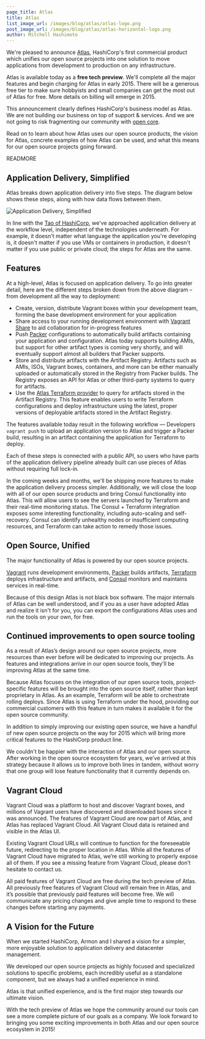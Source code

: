 ```yaml
---
page_title: Atlas
title: Atlas
list_image_url: /images/blog/atlas/atlas-logo.png
post_image_url: /images/blog/atlas/atlas-horizontal-logo.png
author: Mitchell Hashimoto
---
```


We're pleased to announce [Atlas](https://atlas.hashicop.com), HashiCorp's first commercial product which unifies our open source projects into one solution to move applications from development to production on any infrastructure.

Atlas is available today as a **free tech preview**. We'll complete all the major features and begin charging for Atlas in early 2015. There will be a generous free tier to make sure hobbyists and small companies can get the most out of Atlas for free. More details on billing will emerge in 2015.

This announcement clearly defines HashiCorp's business model as Atlas. We are not building our business on top of support & services. And we are not going to risk fragmenting our community with [open core](#).
 
Read on to learn about how Atlas uses our open source products, the vision for Atlas, concrete examples of how Atlas can be used, and what this means for our open source projects going forward.

READMORE
 
## Application Delivery, Simplified

Atlas breaks down application delivery into five steps. The diagram below shows these steps, along with how data flows between them.

![Application Delivery, Simplified](/images/blog/atlas/how-it-works.png)

In line with the [Tao of HashiCorp](/blog/tao-of-hashicorp.html), we've approached application delivery at the workflow level, independent of the technologies underneath. For example, it doesn't matter what language the application you're developing is, it doesn't matter if you use VMs or containers in production, it doesn't matter if you use public or private cloud; the steps for Atlas are the same.

## Features

At a high-level, Atlas is focused on application delivery. To go into greater detail, here are the different steps broken down from the above diagram – from development all the way to deployment:

* Create, version, distribute Vagrant boxes within your development team, forming the base development environment for your application
* Share access to your running development environment with [Vagrant Share](https://docs.vagrantup.com/v2/share/index.html) to aid collaboration for in-progress features
* Push [Packer](http://packer.io) configurations to automatically build artifacts containing your application and configuration. Atlas today supports building AMIs, but support for other artifact
types is coming very shortly, and will eventually support almost all
builders that Packer supports.
* Store and distribute artifacts with the Artifact Registry. Artifacts such as AMIs, ISOs, Vagrant boxes, containers, and more can be either manually uploaded or automatically stored in the Registry from Packer builds. The Registry exposes an API for Atlas or other third-party systems to query for artifacts.
* Use the [Atlas Terraform provider](https://terraform.io/docs/providers/atlas/index.html) to query for artifacts stored in the Artifact Registry. This feature enables users to write Terraform configurations and deploy infrastructure using the latest, proper versions of deployable  artifacts stored in the Artifact Registry.

The features available today result in the following workflow — Developers `vagrant push` to upload an application version to Atlas and trigger a Packer build,  resulting in an artifact containing the application for Terraform to deploy.

Each of these steps is connected with a public API, so users who have parts of the application delivery pipeline already built can use pieces of Atlas without requiring full lock-in.

In the coming weeks and months, we'll be shipping more features to make the application delivery process simpler. Additionally, we will close the loop with all of our open source products and bring Consul functionality into Atlas. This will allow users to see the servers launched by Terraform and their real-time monitoring status. The Consul + Terraform integration exposes some interesting functionality, including auto-scaling and self-recovery. Consul can identify unhealthy nodes or insufficient computing resources, and Terraform can take action to remedy those issues. 

## Open Source, Unified

The major functionality of Atlas is powered by our open source projects.

[Vagrant](http://vagrantup.com) runs development environments, [Packer](http://packer.io) builds artifacts, [Terraform](http://terraform.io) deploys infrastructure and artifacts, and [Consul](http://consul.io) monitors and maintains services in real-time. 

Because of this design Atlas is not black box software. The major internals of Atlas can be well understood, and if you as a user have adopted Atlas and realize it isn't for you, you can export the configurations Atlas uses and run the tools on your own, for free.

## Continued improvements to open source tooling

As a result of Atlas’s design around our open source projects, more resources than ever before will be dedicated to improving our projects. As features and integrations arrive in our open source tools, they'll be improving Atlas at the same time.

Because Atlas focuses on the integration of our open source tools, project-specific features will be brought into the open source itself, rather than kept proprietary in Atlas. As an example, Terraform will be able to orchestrate rolling deploys. Since Atlas is using Terraform under the hood, providing our commercial customers with this feature in turn makes it available it for the open source community.

In addition to simply improving our existing open source, we have a handful of new open source projects on the way for 2015 which will bring more critical features to the HashiCorp product line.

We couldn't be happier with the interaction of Atlas and our open source. After working in the open source ecosystem for years, we’ve arrived at this strategy because it allows us to improve both lines in tandem, without worry that one group will lose feature functionality that it currently depends on. 

## Vagrant Cloud

Vagrant Cloud was a platform to host and discover Vagrant boxes, and millions of Vagrant users have discovered and downloaded boxes since it was announced. The features of Vagrant Cloud are now part of Atlas, and Atlas has replaced Vagrant Cloud. All Vagrant Cloud data is retained and visible in the Atlas UI. 

Existing Vagrant Cloud URLs will continue to function for the foreseeable future, redirecting to the proper location in Atlas. While all the features of Vagrant Cloud have migrated to Atlas, we’re still working to properly expose all of them. If you see a missing feature from Vagrant Cloud, please don’t hesitate to contact us.

All paid features of Vagrant Cloud are free during the tech preview of Atlas. All previously free features of Vagrant Cloud will remain free in Atlas, and it’s possible that previously paid features will become free. We will communicate any pricing changes and give ample time to respond to these changes before starting any payments.

## A Vision for the Future
 
When we started HashiCorp, Armon and I shared a vision for a simpler, more enjoyable solution to application delivery and datacenter management.

We developed our open source projects as highly focused and specialized solutions to specific problems, each incredibly useful as a standalone component, but we always had a unified experience in mind.

Atlas is that unified experience, and is the first major step towards our ultimate vision.

With the tech preview of Atlas we hope the community around our tools can see a more complete picture of our goals as a company. We look forward to bringing you some exciting improvements in both Atlas and our open source ecosystem in 2015!
